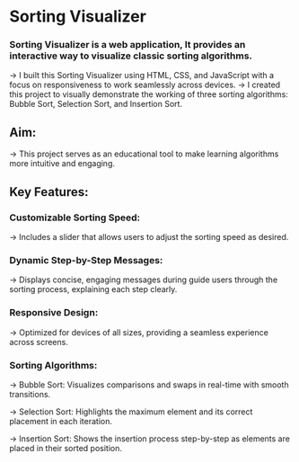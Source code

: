 # Sorting Visualizer


### Sorting Visualizer is a web application,  It provides an interactive way to visualize classic sorting algorithms.

-> I built this Sorting Visualizer using HTML, CSS, and JavaScript with a focus on responsiveness to work seamlessly across devices.
-> I created this project to visually demonstrate the working of three sorting algorithms: Bubble Sort, Selection Sort, and Insertion Sort.


## Aim: 
-> This project serves as an educational tool to make learning algorithms more intuitive and engaging.


## Key Features:

### Customizable Sorting Speed: 
-> Includes a slider that allows users to adjust the sorting speed as desired.

### Dynamic Step-by-Step Messages: 
-> Displays concise, engaging messages during guide users through the sorting process, explaining each step clearly.

### Responsive Design: 
-> Optimized for devices of all sizes, providing a seamless experience across screens.

### Sorting Algorithms:
-> Bubble Sort: Visualizes comparisons and swaps in real-time with smooth transitions.

-> Selection Sort: Highlights the maximum element and its correct placement in each iteration.

-> Insertion Sort: Shows the insertion process step-by-step as elements are placed in their sorted position.
